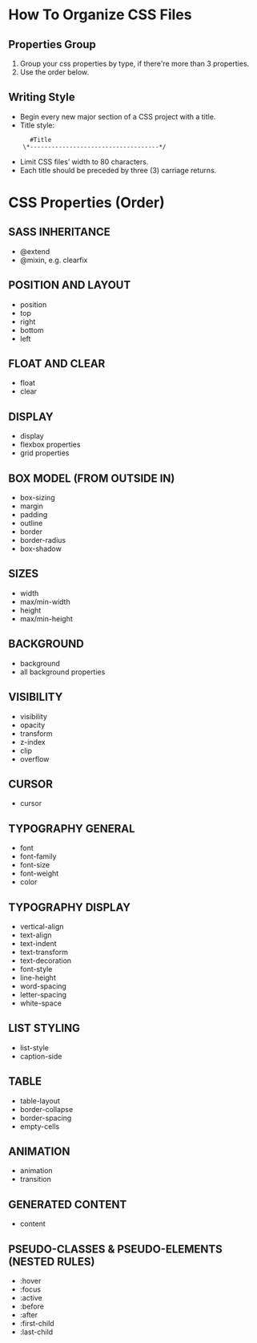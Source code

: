 # How To Organize CSS Files

## Properties Group
1. Group your css properties by type, if there're more than 3 properties.
2. Use the order below.


## Writing Style

* Begin every new major section of a CSS project with a title.
* Title style:

``` /*------------------------------------*\
      #Title
    \*------------------------------------*/
```
* Limit CSS files’ width to 80 characters.
* Each title should be preceded by three (3) carriage returns.



# CSS Properties (Order)

## SASS INHERITANCE
* @extend
* @mixin, e.g. clearfix


## POSITION AND LAYOUT
* position
* top
* right
* bottom
* left


## FLOAT AND CLEAR
* float
* clear


## DISPLAY
* display
* flexbox properties
* grid properties


## BOX MODEL (FROM OUTSIDE IN)
* box-sizing
* margin
* padding
* outline
* border
* border-radius
* box-shadow


## SIZES
* width
* max/min-width
* height
* max/min-height


## BACKGROUND
* background 
* all background properties


## VISIBILITY
* visibility
* opacity
* transform 
* z-index
* clip
* overflow


## CURSOR
* cursor


## TYPOGRAPHY GENERAL
* font
* font-family
* font-size
* font-weight
* color


## TYPOGRAPHY DISPLAY
* vertical-align
* text-align
* text-indent
* text-transform
* text-decoration
* font-style
* line-height
* word-spacing
* letter-spacing
* white-space


## LIST STYLING
* list-style
* caption-side


## TABLE
* table-layout
* border-collapse
* border-spacing
* empty-cells


## ANIMATION
* animation
* transition


## GENERATED CONTENT
* content


## PSEUDO-CLASSES & PSEUDO-ELEMENTS (NESTED RULES)
* :hover
* :focus
* :active
* :before
* :after
* :first-child
* :last-child